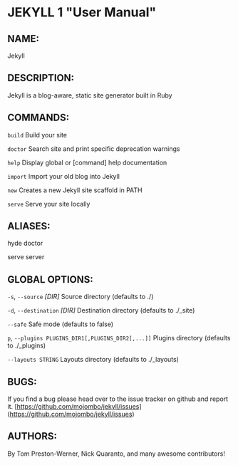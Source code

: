 JEKYLL 1 "User Manual"
=================================

NAME:
----

Jekyll

DESCRIPTION:
-----------

Jekyll is a blog-aware, static site generator built in Ruby

COMMANDS:
--------

`build`
  Build your site

`doctor`
  Search site and print specific deprecation warnings

`help`
  Display global or [command] help documentation

`import`
  Import your old blog into Jekyll

`new`
  Creates a new Jekyll site scaffold in PATH

`serve`
  Serve your site locally
 
ALIASES:
-------

hyde
  doctor

serve
  server

GLOBAL OPTIONS:
--------------

`-s`, `--source` *[DIR]*
Source directory (defaults to ./)

`-d`, `--destination` *[DIR]*
Destination directory (defaults to ./_site) 

`--safe`
Safe mode (defaults to false)

`p`, `--plugins PLUGINS_DIR1[,PLUGINS_DIR2[,...]]`
Plugins directory (defaults to ./_plugins)

`--layouts STRING`
Layouts directory (defaults to ./_layouts)

BUGS:
----

If you find a bug please head over to the issue tracker on github and
report it.  [https://github.com/mojombo/jekyll/issues]
(https://github.com/mojombo/jekyll/issues)

AUTHORS:
-------

By Tom Preston-Werner, Nick Quaranto, and many awesome contributors!

